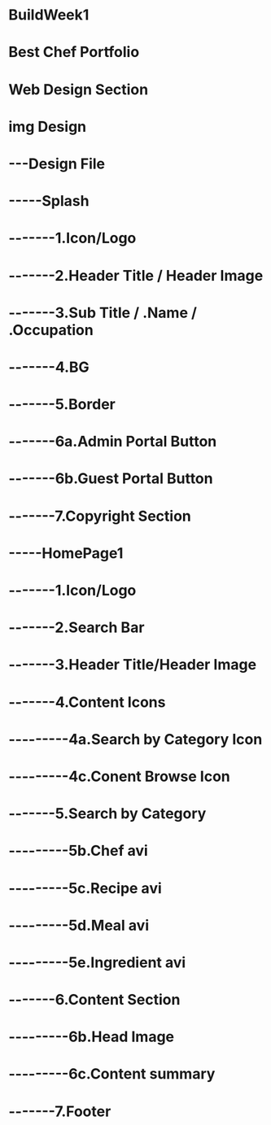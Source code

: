 # BuildWeek1
# Best Chef Portfolio
# Web Design Section
# img Design
# ---Design File
# -----Splash
# -------1.Icon/Logo
# -------2.Header Title / Header Image
# -------3.Sub Title / .Name / .Occupation
# -------4.BG
# -------5.Border
# -------6a.Admin Portal Button
# -------6b.Guest Portal Button
# -------7.Copyright Section
# -----HomePage1
# -------1.Icon/Logo
# -------2.Search Bar
# -------3.Header Title/Header Image
# -------4.Content Icons
# ---------4a.Search by Category Icon
# ---------4c.Conent Browse Icon
# -------5.Search by Category
# ---------5b.Chef avi
# ---------5c.Recipe avi
# ---------5d.Meal avi
# ---------5e.Ingredient avi
# -------6.Content Section
# ---------6b.Head Image
# ---------6c.Content summary
# -------7.Footer
